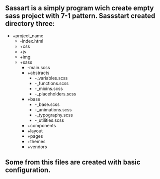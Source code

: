 ## Sassart is a simply program wich create empty sass project with 7-1 pattern. Sassstart created directory three:
+ +project_name
  - -index.html
  + +css
  + +js
  + +img
  + +sass
    - -main.scss
    + +abstracts
      - -_variables.scss
      - -_functions.scss
      - -_mixins.scss
      - -_placeholders.scss
    + +base
      - -_base.scss
      - -_animations.scss
      - -_typography.scss
      - -_utilities.scss
    + +components
    + +layout
    + +pages
    + +themes
    + +vendors

## Some from this files are created with basic configuration.